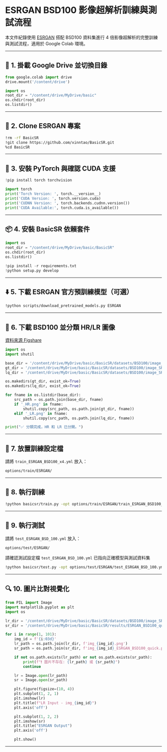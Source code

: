 # ESRGAN BSD100 影像超解析訓練與測試流程

本文件紀錄使用 [ESRGAN](https://github.com/xinntao/BasicSR) 搭配 BSD100 資料集進行 4 倍影像超解析的完整訓練與測試流程，適用於 Google Colab 環境。

---

## 📁 1. 掛載 Google Drive 並切換目錄
```python
from google.colab import drive
drive.mount('/content/drive')

import os
root_dir = "/content/drive/MyDrive/basic"
os.chdir(root_dir)
os.listdir()
```

---

## 🧱 2. Clone ESRGAN 專案
```bash
!rm -rf BasicSR
!git clone https://github.com/xinntao/BasicSR.git
%cd BasicSR
```

---

## 🔧 3. 安裝 PyTorch 與確認 CUDA 支援
```python
!pip install torch torchvision

import torch
print('Torch Version: ', torch.__version__)
print('CUDA Version: ', torch.version.cuda)
print('CUDNN Version: ', torch.backends.cudnn.version())
print('CUDA Available:', torch.cuda.is_available())
```

---

## 📦 4. 安裝 BasicSR 依賴套件
```python
import os
root_dir = "/content/drive/MyDrive/basic/BasicSR"
os.chdir(root_dir)
os.listdir()

!pip install -r requirements.txt
!python setup.py develop
```

---

## ⬇️ 5. 下載 ESRGAN 官方預訓練模型（可選）
```bash
!python scripts/download_pretrained_models.py ESRGAN
```

---

## 📁 6. 下載 BSD100 並分類 HR/LR 圖像
[資料來源 Figshare](https://figshare.com/articles/dataset/BSD100_Set5_Set14_Urban100/21586188)

```python
import os
import shutil

base_dir = '/content/drive/MyDrive/basic/BasicSR/datasets/BSD100/image_SRF_4'
gt_dir = '/content/drive/MyDrive/basic/BasicSR/datasets/BSD100/image_SRF_4HR'
lq_dir = '/content/drive/MyDrive/basic/BasicSR/datasets/BSD100/image_SRF_4_LR'

os.makedirs(gt_dir, exist_ok=True)
os.makedirs(lq_dir, exist_ok=True)

for fname in os.listdir(base_dir):
    src_path = os.path.join(base_dir, fname)
    if '_HR.png' in fname:
        shutil.copy(src_path, os.path.join(gt_dir, fname))
    elif '_LR.png' in fname:
        shutil.copy(src_path, os.path.join(lq_dir, fname))

print("✅ 分類完成，HR 和 LR 已分開。")
```

---

## 📝 7. 放置訓練設定檔
請將 `train_ESRGAN_BSD100_x4.yml` 放入：
```bash
options/train/ESRGAN/
```

---

## 🚀 8. 執行訓練
```bash
!python basicsr/train.py -opt options/train/ESRGAN/train_ESRGAN_BSD100_x4.yml
```

---

## 🧪 9. 執行測試
請將 `test_ESRGAN_BSD_100.yml` 放入：
```bash
options/test/ESRGAN/
```

請確認測試設定檔 `test_ESRGAN_BSD_100.yml` 已指向正確模型與測試資料集
```bash
!python basicsr/test.py -opt options/test/ESRGAN/test_ESRGAN_BSD_100.yml
```

---

## 🔍 10. 圖片比對視覺化
```python
from PIL import Image
import matplotlib.pyplot as plt
import os

lr_dir = '/content/drive/MyDrive/basic/BasicSR/datasets/BSD100/image_SRF_4_LR'
sr_dir = '/content/drive/MyDrive/basic/BasicSR/results/ESRGAN_BSD100_quick/visualization/BSD100_test'

for i in range(1, 101):
    img_id = f'{i:03d}'
    lr_path = os.path.join(lr_dir, f'img_{img_id}.png')
    sr_path = os.path.join(sr_dir, f'img_{img_id}_ESRGAN_BSD100_quick.png')

    if not os.path.exists(lr_path) or not os.path.exists(sr_path):
        print(f"❗ 圖片不存在: {lr_path} 或 {sr_path}")
        continue

    lr = Image.open(lr_path)
    sr = Image.open(sr_path)

    plt.figure(figsize=(10, 4))
    plt.subplot(1, 2, 1)
    plt.imshow(lr)
    plt.title(f"LR Input - img_{img_id}")
    plt.axis('off')

    plt.subplot(1, 2, 2)
    plt.imshow(sr)
    plt.title("ESRGAN Output")
    plt.axis('off')

    plt.show()
```

---
